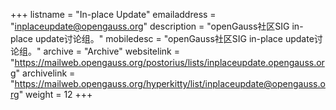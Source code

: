 +++
listname = "In-place Update"
emailaddress = "inplaceupdate@opengauss.org"
description = "openGauss社区SIG in-place update讨论组。"
mobiledesc = "openGauss社区SIG in-place update讨论组。"
archive = "Archive"
websitelink = "https://mailweb.opengauss.org/postorius/lists/inplaceupdate.opengauss.org"
archivelink = "https://mailweb.opengauss.org/hyperkitty/list/inplaceupdate@opengauss.org"
weight =  12
+++